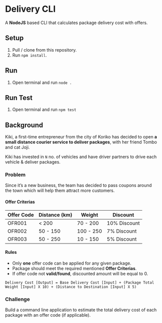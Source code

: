 # Delivery CLI

A **NodeJS** based CLI that calculates package delivery cost with offers.

## Setup
1. Pull / clone from this repository.
2. Run `npm install`.

## Run
1. Open terminal and run `node .`

## Run Test
1. Open terminal and run `npm test`

## Background
Kiki, a first-time entrepreneur from the city of Koriko has decided to open **a small distance courier service to deliver packages**, with her friend Tombo and cat Joji.

Kiki has invested in `N` no. of vehicles and have driver partners to drive each vehicle & deliver packages.

### Problem

Since it’s a new business, the team has decided to pass coupons around the town which will help them attract more customers.

#### Offer Criterias
| Offer Code | Distance (km) | Weight | Discount |
| ---------- | ------------- | ------ | -------- |
| OFR001 | < 200 | 70 - 200 | 10% Discount |
| OFR002 | 50 - 150 | 100 - 250 | 7% Discount |
| OFR003 | 50 - 250 | 10 - 150 | 5% Discount |

#### Rules
- Only **one** offer code can be applied for any given package.
- Package should meet the required mentioned **Offer Criterias**.
- If offer code not **valid/found**, discounted amount will be equal to 0.

```
Delivery Cost [Output] = Base Delivery Cost [Input] + (Package Total Weight [Input] X 10) + (Distance to Destination [Input] X 5)
```

### Challenge
Build a command line application to estimate the total delivery cost of each package with an offer code (if applicable).